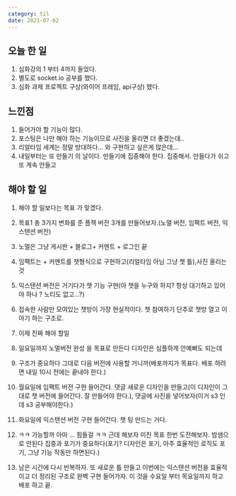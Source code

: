 ```yaml
---
category: til
date: 2021-07-02
---
```


## 오늘 한 일

1. 심화강의 1 부터 4까지 들었다.
2. 별도로 socket.io 공부를 했다.
3. 심화 과제 프로젝트 구상(와이어 프레임, api구상) 헸다.

## 느낀점

1. 들어가야 할 기능이 많다.
2. 포스팅은 나만 해야 하는 기능이므로 사진을 올리면 더 좋겠는데..
3. 리얼타임 세계는 정말 방대하다... 와 구현하고 싶은게 많은데...
4. 내일부터는 또 만들기 의 날이다. 만들기에 집중해야 한다. 집중해서. 만들다가 쉬고 또 계속 만들고

## 해야 할 일

1. 해야 할 일보다는 목표 가 맞겠다.
2. 목표1 총 3가지 변화를 준 플젝 버전 3개를 만들어보자.(노멀 버전, 임팩트 버전, 익스탠션 버전)
3. 노멀은 그냥 게시판 + 블로그+ 커멘트 + 로그인 끝
4. 임팩트는 + 커멘트를 챗형식으로 구현하고(리얼타임 아님 그냥 쳇 틀),사진 올리는것
5. 익스탠션 버전은 거기다가 챗 기능 구현(아 챗을 누구와 하지? 항상 대기하고 있어야 하나 ? 노티도 없고...?)
6. 접속한 사람만 모여있는 챗방이 가장 현실적이다. 챗 참여하기 단추로 챗방 열고 이야기 하는 구조로.

7. 이제 진짜 해야 할일
8. 일요일까지 노멀버전 완성 을 목표로 만든다 디자인은 심플하게 안예뻐도 되는데
9. 구조가 중요하다 그대로 다음 버전에 사용할 거니까(배포까지가 목표다. 배포 하려면 내일 10시 전에는 끝내야 한다.)
10. 월요일에 임팩트 버전 구현 들어간다. 댓글 새로운 디자인을 만들고(이 디자인이 그대로 챗 버전에 들어간다. 잘 만들어야 한다.), 댓글에 사진을 넣어보자(이거 s3 인데 s3 공부해야한다.)
11. 화요일에 익스탠션 버전 구현 들어간다. 챗 팅 만드는 거다.
12. ㅋㅋ 가능할까 아마 ... 힘들걸 ㅋㅋ 근데 해보자 미친 목표 한번 도전해보자. 밤샘으로 안된다 집중과 포기가 중요하다(포기? 디자인은 포기, 아주 효율적인 로직도 포기, 그냥 기능 작동만 하면된다.)
13. 남은 시간에 다시 반복하자. 또 새로운 틀 만들고 이번에는 익스탠션 버전을 효율적이고 더 정리된 구조로 완벽 구현 들어가자. 이 것을 수요일 부터 목요일까지 하고 배포 하고 끝.

